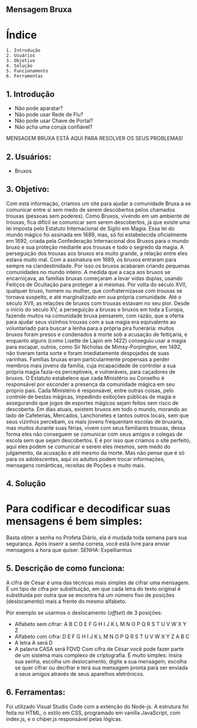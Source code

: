 ## Mensagem Bruxa

# Índice

    1. Introdução
    2. Usuários
    3. Objetivo
    4. Solução
    5. Funcionamento
    6. Ferramentas
   

## 1. Introdução
* Não pode aparatar?
* Não pode usar Rede de Flu?
* Não pode usar Chave de Portal?
* Não acha uma coruja confiável?

MENSAGEM BRUXA ESTÁ AQUI PARA RESOLVER OS SEUS PROBLEMAS!

## 2. Usuários:
* Bruxos

## 3. Objetivo:
   Com está informação, criamos um site para ajudar a comunidade Bruxa a se comunicar entre si sem medo de serem descobertos pelos chamados trouxas (pessoas sem poderes).
Como Bruxos, vivendo em um ambiente de trouxas, fica difícil se comunicar sem serem descobertos, já que existe uma lei imposta pelo Estatuto Internacional de Sigilo em Magia.
   Essa lei do mundo mágico foi assinada em 1689, mas, só foi estabelecida oficialmente em 1692, criada pela Confederação Internacional dos Bruxos para o mundo bruxo e sua proteção mediante aos trouxas e todo o segredo da magia. A perseguição dos trouxas aos bruxos era muito grande, a relação entre eles estava muito mal. Com a assinatura em 1689, os bruxos entraram para   sempre na clandestinidade. Por isso os bruxos acabaram criando pequenas comunidades no mundo inteiro.
   A medida que a caça aos bruxos se encarniçava, as famílias bruxas começaram a levar vidas duplas, usando Feitiços de Ocultação para proteger a si mesmas. Por volta do século XVII, qualquer bruxo, homem ou mulher, que confraternizasse com trouxas se tornava suspeito, e até marginalizado em sua própria comunidade.
Até o século XVII, as relações de bruxos com trouxas estavam no seu pior. Desde o início do século XV, a perseguição a bruxas e bruxos em toda a Europa, fazendo muitos na comunidade bruxa pensarem, com razão, que a oferta para ajudar seus vizinhos trouxas com a sua magia era equivalente ao voluntariado para buscar a lenha para a própria pira funerária: muitos bruxos foram presos e condenados à morte sob a acusação de feitiçaria, e enquanto alguns (como Lisette de Lapin em 1422) conseguiu usar a magia para escapar, outros, como Sir Nicholas de Mimsy-Porpington, em 1492, não tiveram tanta sorte e foram imediatamente despojados de suas varinhas. 
   Famílias bruxas eram particularmente propensas a perder membros mais jovens da família, cuja incapacidade de controlar a sua própria magia fazia-os perceptíveis, e vulneráveis, para caçadores de bruxos.
O Estatuto estabelece que cada Ministério ou Conselho é responsável por esconder a presença da comunidade mágica em seu próprio país. Cada Ministério é responsável, entre outras coisas, pelo controle de bestas mágicas, impedindo exibições públicas de magia e assegurando que jogos de esportes mágicos sejam feitos sem risco de descoberta. 
   Em dias atuais, existem bruxos em todo o mundo, morando ao lado de Cafeterias, Mercados, Lanchonetes e tantos outros locais, sem que seus vizinhos percebam, os mais jovens frequentam escolas de bruxaria, mas muitos durante suas férias, vivem com seus familiares trouxas, dessa forma eles não conseguem se comunicar com seus amigos e colegas de escola sem que sejam descobertos. E é por isso que criamos o site perfeito, aqui eles podem se comunicar e serem eles mesmos, sem medo do julgamento, da acusação e até mesmo da morte. Mas não pense que é só para os adolescentes, aqui os adultos podem trocar informações, mensagens românticas, receitas de Poções e muito mais.

## 4. Solução
# Para codificar e decodificar suas mensagens é bem simples:
Basta obter a senha no Profeta Diário, ela é mudada toda semana para sua segurança.
Após inserir a senha correta, você está livre para enviar mensagens a hora que quiser.
SENHA: Expelliarmus


## 5. Descrição de como funciona:

A cifra de César é uma das técnicas mais simples de cifrar uma mensagem. É um
tipo de cifra por substituição, em que cada letra do texto original é
substituida por outra que se encontra há um número fixo de posições
(deslocamento) mais a frente do mesmo alfabeto.

Por exemplo se usarmos o deslocamento (_offset_) de 3 posições:

* Alfabeto sem cifrar: A B C D E F G H I J K L M N O P Q R S T U V W X Y Z
* Alfabeto com cifra:  D E F G H I J K L M N O P Q R S T U V W X Y Z A B C
* A letra A será D
* A palavra CASA será FDVD
 Com cifra de César você pode fazer parte de um sistema mais complexo de criptografia.
 É muito simples: Insira sua senha, escolha um deslocamento, digite a sua mensagem, escolha se quer cifrar ou decifrar e terá sua mensagem pronta para ser enviada a seus amigos através de seus aparelhos eletrônicos.


## 6. Ferramentas:
Foi utilizado Visual Studio Code com a extenção do Node-js. A estrutura foi feita no HTML, o estilo em CSS, programado em vanilla JavaScript, com index.js, e o chiper.js responsável pelas lógicas.


